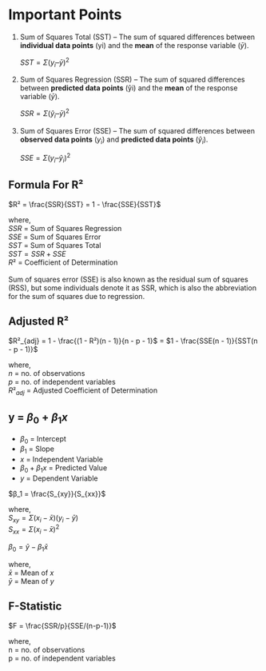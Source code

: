 # Important Points

1. Sum of Squares Total (SST) – The sum of squared differences between **individual data points** (yi) and the **mean** of the response variable ($\bar{y}$).

   $SST = Σ(y_i – \bar{y})^2$

2. Sum of Squares Regression (SSR) – The sum of squared differences between **predicted data points** (ŷi) and the **mean** of the response variable ($\bar{y}$).

   $SSR = Σ(ŷ_i – \bar{y})^2$

3. Sum of Squares Error (SSE) – The sum of squared differences between **observed data points** ($y_i$) and **predicted data points** ($ŷ_i$).

   $SSE = Σ(y_i – ŷ_i)^2$

## Formula For R²

$R² = \frac{SSR}{SST} = 1 - \frac{SSE}{SST}$

where,  
$SSR$ = Sum of Squares Regression  
$SSE$ = Sum of Squares Error  
$SST$ = Sum of Squares Total  
$SST = SSR + SSE$  
$R²$ = Coefficient of Determination  
<br />
Sum of squares error (SSE) is also known as the residual sum of squares (RSS), but some individuals denote it as SSR, which is also the abbreviation for the sum of squares due to regression.

## Adjusted R²

$R²_{adj} = 1 - \frac{(1 - R²)(n - 1)}{n - p - 1}$ = $1 - \frac{SSE(n - 1)}{SST(n - p - 1)}$

where,  
$n$ = no. of observations  
$p$ = no. of independent variables  
$R²_{adj}$ = Adjusted Coefficient of Determination

## y = $β_0 + β_1x$

- $β_0$ = Intercept
- $β_1$ = Slope
- $x$ = Independent Variable
- $β_0 + β_1x$ = Predicted Value
- $y$ = Dependent Variable

$β_1 = \frac{S_{xy}}{S_{xx}}$

where,  
$S_{xy} = Σ(x_i - \bar{x})(y_i - \bar{y})$  
$S_{xx} = Σ(x_i - \bar{x})^2$

$β_0 = \bar{y} - β_1\bar{x}$

where,  
$\bar{x}$ = Mean of $x$  
$\bar{y}$ = Mean of $y$

## F-Statistic

$F = \frac{SSR/p}{SSE/(n-p-1)}$

where,  
n = no. of observations  
p = no. of independent variables
